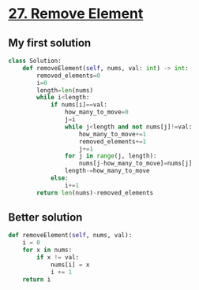 # [27. Remove Element](https://leetcode.com/problems/remove-element/submissions/)
## My first solution
~~~Python
class Solution:
    def removeElement(self, nums, val: int) -> int:
        removed_elements=0
        i=0
        length=len(nums)
        while i<length:
            if nums[i]==val:
                how_many_to_move=0
                j=i
                while j<length and not nums[j]!=val:
                    how_many_to_move+=1
                    removed_elements+=1
                    j+=1
                for j in range(j, length):
                    nums[j-how_many_to_move]=nums[j]
                length-=how_many_to_move
            else:
                i+=1
        return len(nums)-removed_elements
~~~
## Better solution
~~~python
def removeElement(self, nums, val):
    i = 0
    for x in nums:
        if x != val:
            nums[i] = x
            i += 1
    return i
~~~
